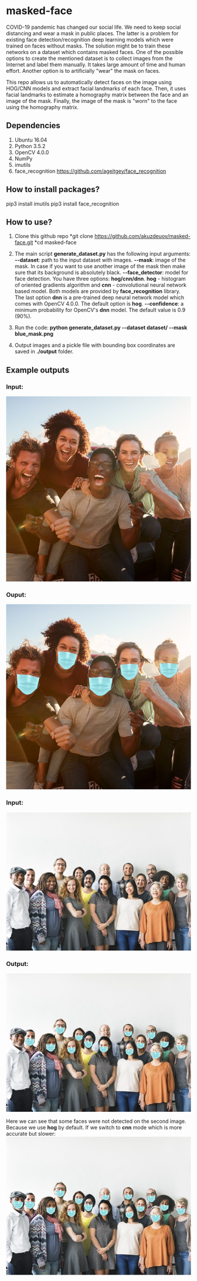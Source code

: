 # masked-face
COVID-19 pandemic has changed our social life. We need to keep social distancing and wear a mask in public places. The latter is a problem for existing face detection/recognition deep learning models which were trained on faces without masks. The solution might be to train these networks on a dataset which contains masked faces. One of the possible options to create the mentioned dataset is to collect images from the Internet and label them manually. It takes large amount of time and human effort. Another option is to artificially "wear" the mask on faces.

This repo allows us to automatically detect faces on the image using HOG/CNN models and extract facial landmarks of each face. Then, it uses facial landmarks to estimate a homography matrix between the face and an image of the mask. Finally, the image of the mask is "worn" to the face using the homography matrix. 

## Dependencies
1. Ubuntu 16.04
2. Python 3.5.2 
3. OpenCV 4.0.0
4. NumPy
5. imutils
6. face_recognition https://github.com/ageitgey/face_recognition 

## How to install packages?
pip3 install imutils 
pip3 install face_recognition

## How to use?
1. Clone this github repo
*git clone https://github.com/akuzdeuov/masked-face.git
*cd masked-face

2. The main script **generate_dataset.py** has the following input arguments:
**--dataset**: path to the input dataset with images.
**--mask**: image of the mask. In case if you want to use another image of the mask then make sure that its background is absolutely black.
**--face_detector**: model for face detection. You have three options: **hog/cnn/dnn**. **hog** - histogram of oriented gradients algorithm and **cnn** - convolutional neural network based model. Both models are provided by **face_recognition** library. The last option **dnn** is a pre-trained deep neural network model which comes with OpenCV 4.0.0. The default option is **hog**.
**--confidence**: a minimum probability for OpenCV's **dnn** model. The default value is 0.9 (90%).

3. Run the code:
**python generate_dataset.py --dataset dataset/ --mask blue_mask.png** 

4. Output images and a pickle file with bounding box coordinates are saved in **./output** folder.

## Example outputs
### Input:
![example2_r](https://github.com/akuzdeuov/masked-face/blob/master/dataset/example_2.jpg)
### Ouput:
![example2](https://github.com/akuzdeuov/masked-face/blob/master/output/example_2.jpg)

### Input:
![example1_r](https://github.com/akuzdeuov/masked-face/blob/master/dataset/example_1.jpg)
### Output:
![example1](https://github.com/akuzdeuov/masked-face/blob/master/output/example_1.jpg)

Here we can see that some faces were not detected on the second image. Because we use **hog** by default. If we switch to **cnn** mode which is more accurate but slower:
![example_1cnn](https://github.com/akuzdeuov/masked-face/blob/master/output/example_1_cnn.jpg)
